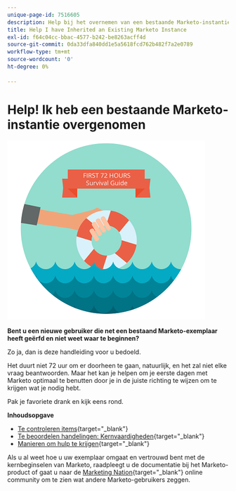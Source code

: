 ```yaml
---
unique-page-id: 7516605
description: Help bij het overnemen van een bestaande Marketo-instantie - Marketo Docs - Productdocumentatie
title: Help I have Inherited an Existing Marketo Instance
exl-id: f64c04cc-bbac-4577-b242-be8263acff4d
source-git-commit: 0da33dfa840dd1e5a5618fcd762b482f7a2e0789
workflow-type: tm+mt
source-wordcount: '0'
ht-degree: 0%

---
```


# Help! Ik heb een bestaande Marketo-instantie overgenomen

![](assets/help-ive-inherited-an-existing-marketo-instance.png)

**Bent u een nieuwe gebruiker die net een bestaand Marketo-exemplaar heeft geërfd en niet weet waar te beginnen?**

Zo ja, dan is deze handleiding voor u bedoeld.

Het duurt niet 72 uur om er doorheen te gaan, natuurlijk, en het zal niet elke vraag beantwoorden. Maar het kan je helpen om je eerste dagen met Marketo optimaal te benutten door je in de juiste richting te wijzen om te krijgen wat je nodig hebt.

Pak je favoriete drank en kijk eens rond.

**Inhoudsopgave**

* [Te controleren items](/help/marketo/getting-started/inheriting-a-marketo-instance/items-to-check-off.md){target=&quot;_blank&quot;}
* [Te beoordelen handelingen: Kernvaardigheden](/help/marketo/getting-started/inheriting-a-marketo-instance/things-to-review-core-skills.md){target=&quot;_blank&quot;}
* [Manieren om hulp te krijgen](/help/marketo/getting-started/inheriting-a-marketo-instance/ways-to-get-help.md){target=&quot;_blank&quot;}

Als u al weet hoe u uw exemplaar omgaat en vertrouwd bent met de kernbeginselen van Marketo, raadpleegt u de documentatie bij het Marketo-product of gaat u naar de [Marketing Nation](https://nation.marketo.com/){target=&quot;_blank&quot;} online community om te zien wat andere Marketo-gebruikers zeggen.
